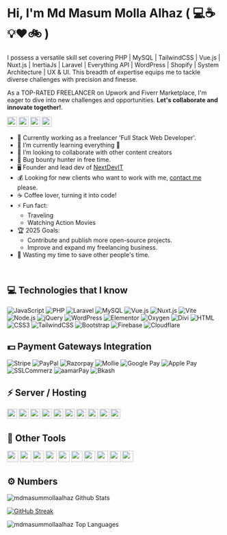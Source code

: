 # Hi, I'm Md Masum Molla Alhaz ( :computer::coffee::bulb::heart::bike: )

I possess a versatile skill set covering PHP | MySQL | TailwindCSS | Vue.js | Nuxt.js | InertiaJs | Laravel | Everything API | WordPress | Shopify | System Architecture | UX & UI. This breadth of expertise equips me to tackle diverse challenges with precision and finesse.

As a TOP-RATED FREELANCER on Upwork and Fiverr Marketplace, I'm eager to dive into new challenges and opportunities. **Let's collaborate and innovate together!**.

[<img src="https://img.shields.io/badge/Agency-0024FF?style=for-the-badge&logo=githubactions&logoColor=white" height="23"/>](https://nextdevit.com/)
[<img src="https://img.shields.io/badge/Personal-E9F532?style=for-the-badge&logo=protodotio&logoColor=black" height="23"/>](https://masummolla.com/)
[<img src="https://img.shields.io/badge/LinkedIn-0A66C2?style=for-the-badge&logo=LinkedIn&logoColor=white" height="23"/>](https://www.linkedin.com/in/mdmasummollaalhaz/)
[<img src="https://img.shields.io/badge/YouTube-FF0000?style=for-the-badge&logo=YouTube&logoColor=white" height="23"/>](https://www.youtube.com/channel/UCiXzEGg7cwFUZhrOdu86TdQ)


- 💪 Currently working as a freelancer 'Full Stack Web Developer'.
- 🌱 I’m currently learning everything 🤣
- 👯 I’m looking to collaborate with other content creators
- 🔏 Bug bounty hunter in free time.
- 🖥️ Founder and lead dev of [NextDevIT](https://nextdevit.com/)
- 💰 Looking for new clients who want to work with me, [contact me](https://nextdevit.com/contact) please.
- ☕ Coffee lover, turning it into code!
- ⚡ Fun fact:
  - Traveling
  - Watching Action Movies
- 🏆 2025 Goals:
  - Contribute and publish more open-source projects.
  - Improve and expand my freelancing business.
- 🎯 Wasting my time to save other people's time.
</br>

## :computer: Technologies that I know
![JavaScript](https://img.shields.io/badge/JavaScript-F7DF1E?style=flat-square&logo=javascript&logoColor=black)
![PHP](https://img.shields.io/badge/PHP-777BB4?style=flat-square&logo=php&logoColor=white)
![Laravel](https://img.shields.io/badge/Laravel-FF2D20?style=flat-square&logo=laravel&logoColor=white)
![MySQL](https://img.shields.io/badge/MySQL-025B86?style=flat-square&logo=mysql&logoColor=white)
![Vue.js](https://img.shields.io/badge/Vue.js-3EB27F?style=flat-square&logo=vue.js&logoColor=4FC08D)
![Nuxt.js](https://img.shields.io/badge/Nuxt-2D465B?style=flat-square&logo=nuxt.js&logoColor=4FC08D)
![Vite](https://img.shields.io/badge/Vite-593D88?style=flat-square&logo=vite&logoColor=white)
![Node.js](https://img.shields.io/badge/Node.js-43853D?style=flat-square&logo=node.js&logoColor=white)
![jQuery](https://img.shields.io/badge/jQuery-0769AD?style=flat-square&logo=jquery&logoColor=white)
![WordPress](https://img.shields.io/badge/Wordpress-21759B?style=flat-square&logo=wordpress&logoColor=white)
![Elementor](https://img.shields.io/badge/Elementor-91013B?style=flat-square&logo=elementor&logoColor=white)
![Oxygen](https://img.shields.io/badge/Oxygen-816CEF?style=flat-square&logo=oxygen&logoColor=white)
![Divi](https://img.shields.io/badge/Divi-8237D6?style=flat-square&logo=divitheme&logoColor=white)
![HTML](https://img.shields.io/badge/HTML5-E34F26?style=flat-square&logo=html5&logoColor=white)
![CSS3](https://img.shields.io/badge/CSS3-1572B6?style=flat-square&logo=css3&logoColor=white)
![TailwindCSS](https://img.shields.io/badge/Tailwind_CSS-38B2AC?style=flat-square&logo=tailwind-css&logoColor=white)
![Bootstrap](https://img.shields.io/badge/Bootstrap-563D7C?style=flat-square&logo=bootstrap&logoColor=white)
![Firebase](https://img.shields.io/badge/Firebase-FFCA28?style=flat-square&logo=firebase&logoColor=white)
![Cloudflare](https://img.shields.io/badge/Cloudflare-F38020?style=flat-square&logo=Cloudflare&logoColor=white)


## :dollar: Payment Gateways Integration
![Stripe](https://img.shields.io/badge/Stripe-008CDD?style=flat-square&logo=stripe&logoColor=white)
![PayPal](https://img.shields.io/badge/PayPal-00457C?style=flat-square&logo=PayPal&logoColor=white)
![Razorpay](https://img.shields.io/badge/Razorpay-3295FE?style=flat-square&logo=Razorpay&logoColor=white)
![Mollie](https://img.shields.io/badge/Mollie-000000?style=flat-square&logo=MolliePay&logoColor=white)
![Google Pay](https://img.shields.io/badge/GooglePay-4285F4?style=flat-square&logo=GooglePay&logoColor=white)
![Apple Pay](https://img.shields.io/badge/ApplePay-000000?style=flat-square&logo=ApplePay&logoColor=white)
![SSLCommerz](https://img.shields.io/badge/SSLCommerz-285CAB?style=flat-square&logo=SSLCommerz&logoColor=white)
![aamarPay](https://img.shields.io/badge/aamarPay-FFA500?style=flat-square&logo=aamarPay&logoColor=white)
![Bkash](https://img.shields.io/badge/bKash-E32073?style=flat-square&logo=bkash&logoColor=white)


## ⚡ Server / Hosting
  <p align="left">
    <img src="https://img.shields.io/badge/Forge-19B59B?style=for-the-badge&logo=forge&logoColor=white" height="23"/>
    <img src="https://img.shields.io/badge/Vercel-080808?style=for-the-badge&logo=vercel&logoColor=white" height="23"/>
    <img src="https://img.shields.io/badge/Netlify-00C7B7?style=for-the-badge&logo=netlify&logoColor=white" height="23"/>
    <img src="https://img.shields.io/badge/GoDaddy-1BDBDB?style=for-the-badge&logo=GoDaddy&logoColor=white" height="23"/>
    <img src="https://img.shields.io/badge/Namecheap-DE3723?style=for-the-badge&logo=Namecheap&logoColor=white" height="23"/>
    <img src="https://img.shields.io/badge/Hostinger-674CC4?style=for-the-badge&logo=hostinger&logoColor=white" height="23"/>
    <img src="https://img.shields.io/badge/SiteGround-99CC55?style=for-the-badge&logo=SiteGround&logoColor=white" height="23"/>
    <img src="https://img.shields.io/badge/Hostgator-FDCB51?style=for-the-badge&logo=hostgator&logoColor=white" height="23"/>
    <img src="https://img.shields.io/badge/Dreamhost-1377ED?style=for-the-badge&logo=Dreamhost&logoColor=white" height="23"/>
    <img src="https://img.shields.io/badge/WP Engine-3AC1CB?style=for-the-badge&logo=&logoColor=white" height="23"/>


## :wrench: Other Tools
  <p align="left">
    <img src="https://img.shields.io/badge/Postman-F76837?style=for-the-badge&logo=Postman&logoColor=white" height="26"/>
    <img src="https://img.shields.io/badge/PhpStorm-AC43EA?style=for-the-badge&logo=PhpStorm&logoColor=white" height="26"/>
    <img src="https://img.shields.io/badge/WebStorm-94DD80?style=for-the-badge&logo=WebStorm&logoColor=white" height="26"/>
    <img src="https://img.shields.io/badge/Visual Studio Code-2185C5?style=for-the-badge&logo=VisualStudioCode&logoColor=white" height="26"/>
    <img src="https://img.shields.io/badge/Linux-FCC624?style=for-the-badge&logo=Linux&logoColor=black" height="26"/>
    <img src="https://img.shields.io/badge/Windows-0078D6?style=for-the-badge&logo=Windows&logoColor=white" height="26"/>
    <img src="https://img.shields.io/badge/Figma-F24E1E?style=for-the-badge&logo=Figma&logoColor=white" height="26"/>
    <img src="https://img.shields.io/badge/Sitemaps-2A7AD3?style=for-the-badge&logo=sitemaps&logoColor=white" height="26"/>
    <img src="https://img.shields.io/badge/Microsoft Clarity-2A7AD3?style=for-the-badge&logo=Microsoft&logoColor=white" height="26"/>
    <img src="https://img.shields.io/badge/Yoast SEO-2A7AD3?style=for-the-badge&logo=Yoast&logoColor=white" height="26"/>
  </p>


## ⚙️ Numbers

![mdmasummollaalhaz Github Stats](https://readme-stats.warengonzaga.com/api?username=mdmasummollaalhaz&theme=darcula&hide_border=true&show_icons=true&count_private=true)

[![GitHub Streak](https://github-readme-streak-stats.herokuapp.com/?user=mdmasummollaalhaz&theme=darcula&hide_border=true)](https://git.io/streak-stats)

![mdmasummollaalhaz Top Languages](https://github-readme-stats.vercel.app/api/top-langs/?username=mdmasummollaalhaz&theme=darcula&show_icons=true&hide_border=true&layout=compact)


